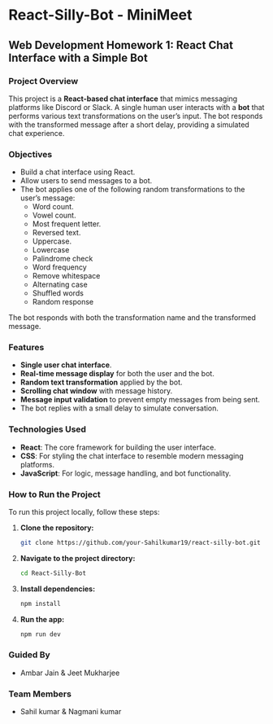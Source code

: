 # React-Silly-Bot - MiniMeet

## Web Development Homework 1: React Chat Interface with a Simple Bot

### **Project Overview**

This project is a **React-based chat interface** that mimics messaging platforms like Discord or Slack. A single human user interacts with a **bot** that performs various text transformations on the user’s input. The bot responds with the transformed message after a short delay, providing a simulated chat experience.

### **Objectives**

- Build a chat interface using React.
- Allow users to send messages to a bot.
- The bot applies one of the following random transformations to the user’s message:
  - Word count.
  - Vowel count.
  - Most frequent letter.
  - Reversed text.
  - Uppercase.
  - Lowercase
  - Palindrome check
  - Word frequency
  - Remove whitespace
  - Alternating case
  - Shuffled words
  - Random response

The bot responds with both the transformation name and the transformed message.

### **Features**

- **Single user chat interface**.
- **Real-time message display** for both the user and the bot.
- **Random text transformation** applied by the bot.
- **Scrolling chat window** with message history.
- **Message input validation** to prevent empty messages from being sent.
- The bot replies with a small delay to simulate conversation.

### **Technologies Used**

- **React**: The core framework for building the user interface.
- **CSS**: For styling the chat interface to resemble modern messaging platforms.
- **JavaScript**: For logic, message handling, and bot functionality.

### **How to Run the Project**

To run this project locally, follow these steps:

1. **Clone the repository:**
   ```bash
   git clone https://github.com/your-Sahilkumar19/react-silly-bot.git
   ```
2. **Navigate to the project directory:**
   ```bash
   cd React-Silly-Bot
   ```
3. **Install dependencies:**
   ```bash
   npm install
   ```
4. **Run the app:**
   ```bash
   npm run dev
   ```
### **Guided By**

- Ambar Jain & Jeet Mukharjee
  
### **Team Members**

- Sahil kumar & Nagmani kumar
